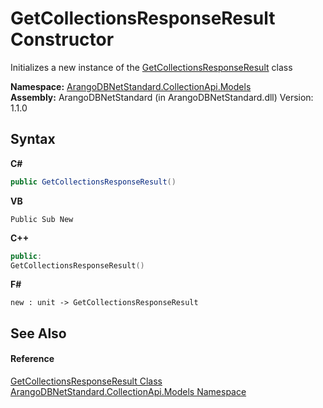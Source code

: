 # GetCollectionsResponseResult Constructor 
 

Initializes a new instance of the <a href="f5e302d6-c9ee-9161-0f8d-ade42e538166">GetCollectionsResponseResult</a> class

**Namespace:**&nbsp;<a href="eddef630-2e74-9b99-ee5b-91305adea48b">ArangoDBNetStandard.CollectionApi.Models</a><br />**Assembly:**&nbsp;ArangoDBNetStandard (in ArangoDBNetStandard.dll) Version: 1.1.0

## Syntax

**C#**<br />
``` C#
public GetCollectionsResponseResult()
```

**VB**<br />
``` VB
Public Sub New
```

**C++**<br />
``` C++
public:
GetCollectionsResponseResult()
```

**F#**<br />
``` F#
new : unit -> GetCollectionsResponseResult
```


## See Also


#### Reference
<a href="f5e302d6-c9ee-9161-0f8d-ade42e538166">GetCollectionsResponseResult Class</a><br /><a href="eddef630-2e74-9b99-ee5b-91305adea48b">ArangoDBNetStandard.CollectionApi.Models Namespace</a><br />